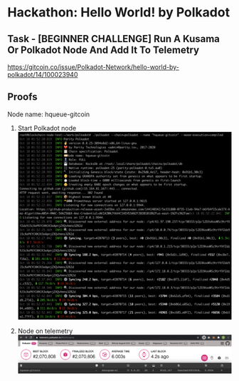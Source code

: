 # Hackathon: Hello World! by Polkadot
## Task - [BEGINNER CHALLENGE] Run A Kusama Or Polkadot Node And Add It To Telemetry

https://gitcoin.co/issue/Polkadot-Network/hello-world-by-polkadot/14/100023940

## Proofs
Node name: hqueue-gitcoin

1. Start Polkadot node
![](https://github.com/hqueue/polkadot-hackathon/blob/main/Run_A_Kusama_Or_Polkadot_Node_And_Add_It_To_Telemetry/Run_polkadot_node.png?raw=true)

2. Node on telemetry
![](https://github.com/hqueue/polkadot-hackathon/blob/main/Run_A_Kusama_Or_Polkadot_Node_And_Add_It_To_Telemetry/Telemetry.png?raw=true)
